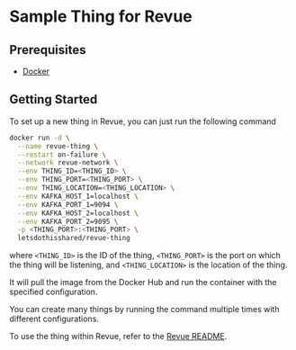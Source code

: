 # Sample Thing for Revue

## Prerequisites

- [Docker](https://docker.com)

## Getting Started

To set up a new thing in Revue, you can just run the following command

```bash
docker run -d \
  --name revue-thing \
  --restart on-failure \
  --network revue-network \
  --env THING_ID=<THING_ID> \
  --env THING_PORT=<THING_PORT> \
  --env THING_LOCATION=<THING_LOCATION> \
  --env KAFKA_HOST_1=localhost \
  --env KAFKA_PORT_1=9094 \
  --env KAFKA_HOST_2=localhost \
  --env KAFKA_PORT_2=9095 \
  -p <THING_PORT>:<THING_PORT> \
  letsdothisshared/revue-thing
```

where `<THING_ID>` is the ID of the thing, `<THING_PORT>` is the port on which the thing will be listening,
and `<THING_LOCATION>` is the location of the thing.

It will pull the image from the Docker Hub and run the container with the specified configuration.

You can create many things by running the command multiple times with different configurations.

To use the thing within Revue, refer to the [Revue README](https://github.com/revue-org/revue).
